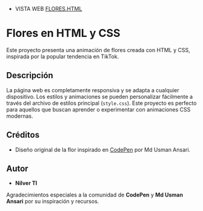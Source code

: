 - VISTA WEB [FLORES.HTML](https://web-flores.netlify.app/)

# Flores en HTML y CSS

Este proyecto presenta una animación de flores creada con HTML y CSS, inspirada por la popular tendencia en TikTok.

## Descripción
La página web es completamente responsiva y se adapta a cualquier dispositivo. Los estilos y animaciones se pueden personalizar fácilmente a través del archivo de estilos principal (`style.css`). Este proyecto es perfecto para aquellos que buscan aprender o experimentar con animaciones CSS modernas.

## Créditos
- Diseño original de la flor inspirado en [CodePen](https://codepen.io/Nilver-TI/pen/PoroWJa) por Md Usman Ansari.

## Autor
- **Nilver TI**

Agradecimientos especiales a la comunidad de **CodePen** y **Md Usman Ansari** por su inspiración y recursos.
